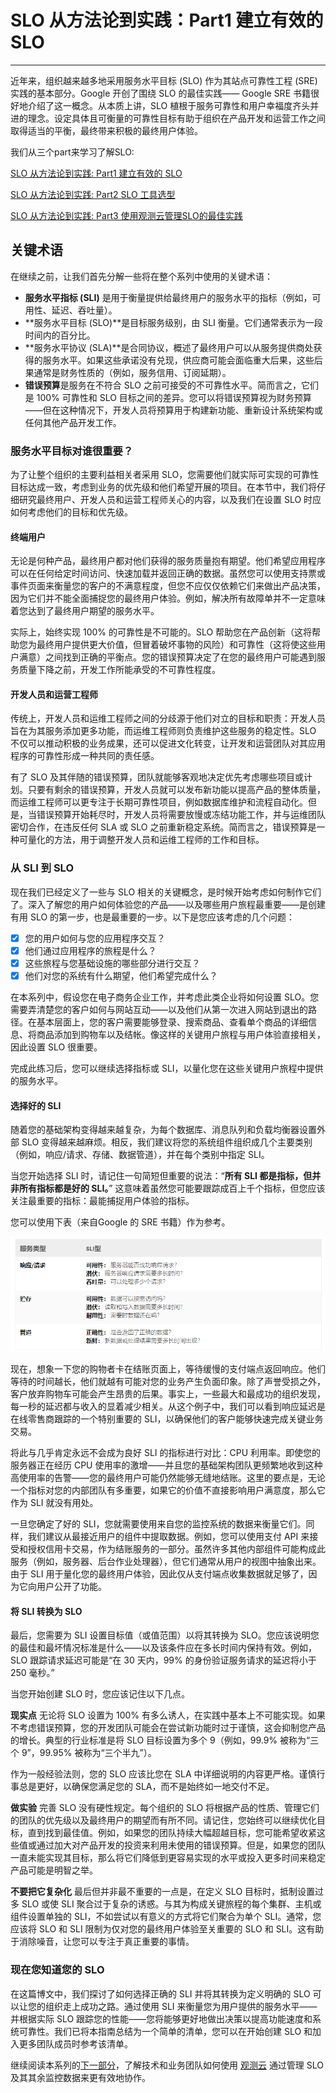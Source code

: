 # SLO 从方法论到实践：Part1 建立有效的 SLO

---

近年来，组织越来越多地采用服务水平目标 (SLO) 作为其站点可靠性工程 (SRE) 实践的基本部分。Google 开创了围绕 SLO 的最佳实践—— Google SRE 书籍很好地介绍了这一概念。从本质上讲，SLO 植根于服务可靠性和用户幸福度齐头并进的理念。设定具体且可衡量的可靠性目标有助于组织在产品开发和运营工作之间取得适当的平衡，最终带来积极的最终用户体验。

我们从三个part来学习了解SLO:

[SLO 从方法论到实践: Part1 建立有效的 SLO](slo-part1.md)

[SLO 从方法论到实践: Part2 SLO 工具选型](slo-part2.md)

[SLO 从方法论到实践: Part3 使用观测云管理SLO的最佳实践](slo-part3.md)

## 关键术语
在继续之前，让我们首先分解一些将在整个系列中使用的关键术语：

- **服务水平指标 (SLI)** 是用于衡量提供给最终用户的服务水平的指标（例如，可用性、延迟、吞吐量）。
- **服务水平目标 (SLO)**是目标服务级别，由 SLI 衡量。它们通常表示为一段时间内的百分比。
- **服务水平协议 (SLA)**是合同协议，概述了最终用户可以从服务提供商处获得的服务水平。如果这些承诺没有兑现，供应商可能会面临重大后果，这些后果通常是财务性质的（例如，服务信用、订阅延期）。
- **错误预算**是服务在不符合 SLO 之前可接受的不可靠性水平。简而言之，它们是 100% 可靠性和 SLO 目标之间的差异。您可以将错误预算视为财务预算——但在这种情况下，开发人员将预算用于构建新功能、重新设计系统架构或任何其他产品开发工作。

### 服务水平目标对谁很重要？
为了让整个组织的主要利益相关者采用 SLO，您需要他们就实际可实现的可靠性目标达成一致，考虑到业务的优先级和他们希望开展的项目。在本节中，我们将仔细研究最终用户、开发人员和运营工程师关心的内容，以及我们在设置 SLO 时应如何考虑他们的目标和优先级。

#### 终端用户
无论是何种产品，最终用户都对他们获得的服务质量抱有期望。他们希望应用程序可以在任何给定时间访问、快速加载并返回正确的数据。虽然您可以使用支持票或事件页面来衡量您的客户的不满意程度，但您不应仅仅依赖它们来做出产品决策，因为它们并不能全面捕捉您的最终用户体验。例如，解决所有故障单并不一定意味着您达到了最终用户期望的服务水平。

实际上，始终实现 100% 的可靠性是不可能的。SLO 帮助您在产品创新（这将帮助您为最终用户提供更大价值，但冒着破坏事物的风险）和可靠性（这将使这些用户满意）之间找到正确的平衡点。您的错误预算决定了在您的最终用户可能遇到服务质量下降之前，开发工作所能承受的不可靠性程度。

#### 开发人员和运营工程师
传统上，开发人员和运维工程师之间的分歧源于他们对立的目标和职责：开发人员旨在为其服务添加更多功能，而运维工程师则负责维护这些服务的稳定性。SLO 不仅可以推动积极的业务成果，还可以促进文化转变，让开发和运营团队对其应用程序的可靠性形成一种共同的责任感。

有了 SLO 及其伴随的错误预算，团队就能够客观地决定优先考虑哪些项目或计划。只要有剩余的错误预算，开发人员就可以发布新功能以提高产品的整体质量，而运维工程师可以更专注于长期可靠性项目，例如数据库维护和流程自动化。但是，当错误预算开始耗尽时，开发人员将需要放慢或冻结功能工作，并与运维团队密切合作，在违反任何 SLA 或 SLO 之前重新稳定系统。简而言之，错误预算是一种可量化的方法，用于调整开发人员和运维工程师的工作和目标。


### 从 SLI 到 SLO

现在我们已经定义了一些与 SLO 相关的关键概念，是时候开始考虑如何制作它们了。深入了解您的用户如何体验您的产品——以及哪些用户旅程最重要——是创建有用 SLO 的第一步，也是最重要的一步。以下是您应该考虑的几个问题：

- [x] 您的用户如何与您的应用程序交互？
- [x] 他们通过应用程序的旅程是什么？
- [x] 这些旅程与您基础设施的哪些部分进行交互？
- [x] 他们对您的系统有什么期望，他们希望完成什么？

在本系列中，假设您在电子商务企业工作，并考虑此类企业将如何设置 SLO。您需要弄清楚您的客户如何与网站互动——以及他们从第一次进入网站到退出的路径。在基本层面上，您的客户需要能够登录、搜索商品、查看单个商品的详细信息、将商品添加到购物车以及结帐。像这样的关键用户旅程与用户体验直接相关，因此设置 SLO 很重要。

完成此练习后，您可以继续选择指标或 SLI，以量化您在这些关键用户旅程中提供的服务水平。

#### 选择好的 SLI
随着您的基础架构变得越来越复杂，为每个数据库、消息队列和负载均衡器设置外部 SLO 变得越来越麻烦。相反，我们建议将您的系统组件组织成几个主要类别（例如，响应/请求、存储、数据管道），并在每个类别中指定 SLI。

当您开始选择 SLI 时，请记住一句简短但重要的说法：“**所有 SLI 都是指标，但并非所有指标都是好的 SLI。**” 这意味着虽然您可能要跟踪成百上千个指标，但您应该关注最重要的指标：最能捕捉用户体验的指标。

您可以使用下表（来自Google 的 SRE 书籍）作为参考。

![image.png](../images/opentelemetry-observable-1.png)

现在，想象一下您的购物者卡在结账页面上，等待缓慢的支付端点返回响应。他们等待的时间越长，他们就越有可能对您的业务产生负面印象。除了声誉受损之外，客户放弃购物车可能会产生昂贵的后果。事实上，一些最大和最成功的组织发现，每一秒的延迟都与收入的显着减少相关。从这个例子中，我们可以看到响应延迟是在线零售商跟踪的一个特别重要的 SLI，以确保他们的客户能够快速完成关键业务交易。

将此与几乎肯定永远不会成为良好 SLI 的指标进行对比：CPU 利用率。即使您的服务器正在经历 CPU 使用率的激增——并且您的基础架构团队更频繁地收到这种高使用率的告警——您的最终用户可能仍然能够无缝地结账。这里的要点是，无论一个指标对您的内部团队有多重要，如果它的价值不直接影响用户满意度，那么它作为 SLI 就没有用处。

一旦您确定了好的 SLI，您就需要使用来自您的监控系统的数据来衡量它们。同样，我们建议从最接近用户的组件中提取数据。例如，您可以使用支付 API 来接受和授权信用卡交易，作为结账服务的一部分。虽然许多其他内部组件可能构成此服务（例如，服务器、后台作业处理器），但它们通常从用户的视图中抽象出来。由于 SLI 用于量化您的最终用户体验，因此仅从支付端点收集数据就足够了，因为它向用户公开了功能。

#### 将 SLI 转换为 SLO
最后，您需要为 SLI 设置目标值（或值范围）以将其转换为 SLO。您应该说明您的最佳和最坏情况标准是什么——以及该条件应在多长时间内保持有效。例如，SLO 跟踪请求延迟可能是“在 30 天内，99% 的身份验证服务请求的延迟将小于 250 毫秒。”

当您开始创建 SLO 时，您应该记住以下几点。

**现实点**
无论将 SLO 设置为 100% 有多么诱人，在实践中基本上不可能实现。如果不考虑错误预算，您的开发团队可能会在尝试新功能时过于谨慎，这会抑制您产品的增长。典型的行业标准是将 SLO 目标设置为多个 9（例如，99.9% 被称为“三个 9”，99.95% 被称为“三个半九”）。

作为一般经验法则，您的 SLO 应该比您在 SLA 中详细说明的内容更严格。谨慎行事总是更好，以确保您满足您的 SLA，而不是始终如一地交付不足。

**做实验**
完善 SLO 没有硬性规定。每个组织的 SLO 将根据产品的性质、管理它们的团队的优先级以及最终用户的期望而有所不同。请记住，您始终可以继续优化目标，直到找到最佳值。例如，如果您的团队持续大幅超越目标，您可能希望收紧这些值或通过加大对产品开发的投资来利用未使用的错误预算。但是，如果您的团队一直未能实现其目标，那么将它们降低到更容易实现的水平或投入更多时间来稳定产品可能是明智之举。

**不要把它复杂化**
最后但并非最不重要的一点是，在定义 SLO 目标时，抵制设置过多 SLO 或使 SLI 聚合过于复杂的诱惑。与其为构成关键旅程的每个集群、主机或组件设置单独的 SLI，不如尝试以有意义的方式将它们聚合为单个 SLI。通常，您应该将 SLO 和 SLI 限制为仅对您的最终用户体验至关重要的 SLO 和 SLI。这有助于消除噪音，让您可以专注于真正重要的事情。

### 现在您知道您的 SLO
在这篇博文中，我们探讨了如何选择正确的 SLI 并将其转换为定义明确的 SLO 可以让您的组织走上成功之路。通过使用 SLI 来衡量您为用户提供的服务水平——并根据实际 SLO 跟踪您的性能——您将能够更好地做出决策以提高功能速度和系统可靠性。我们已将本指南总结为一个简单的清单，您可以在开始创建 SLO 和加入更多团队成员时参考该清单。

继续阅读本系列的[下一部分](slo-part2.md)，了解技术和业务团队如何使用 [观测云](https://guance.com/) 通过管理 SLO 及其其余监控数据来更有效地协作。

